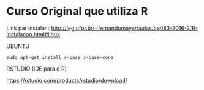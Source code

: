 # Curso Original que utiliza R

Link par instalar
: http://leg.ufpr.br/~fernandomayer/aulas/ce083-2016-2/R-instalacao.html#linux

UBUNTU
````
sudo apt-get install r-base r-base-core
````

RSTUDIO (IDE para o R)

https://rstudio.com/products/rstudio/download/
